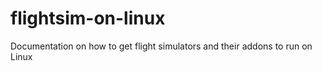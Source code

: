 # flightsim-on-linux
Documentation on how to get flight simulators and their addons to run on Linux
